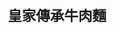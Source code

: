 ---
title: "皇家傳承牛肉麵"
description: "皇家傳承牛肉麵"
layout: shop
keywords:
  - 美食競賽
  - 台灣美食
  - 美食精選
datePublished: "2025-06-30"
dateModified: "2025-07-06"
city: "新北市"
district: "板橋區"
address: "220新北市板橋區新海路134號"
phone: "0282585388"
geo: "25.023181305662096, 121.46105415252082"
google_map: "https://maps.app.goo.gl/Ep1F3oe8gws2bSBg7"
footinder: "https://footinder.com.tw/%E6%96%B0%E5%8C%97%E5%B8%82%E6%9D%BF%E6%A9%8B%E5%8D%80/6380/"
official: "https://www.royal-beefnoodles.com/"
award:
  - name: "台北國際牛肉麵節"
    year: "2024"
    entries:
      - group: "鮮食組"
        cooking_style: "清燉"
        rank: "金牌"
      - group: "調理包組"
        cooking_style: "清燉"
        rank: ""

---